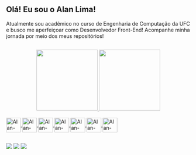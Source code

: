 ## Olá! Eu sou o Alan Lima! 
Atualmente sou acadêmico no curso de Engenharia de Computação da UFC e busco me aperfeiçoar como Desenvolvedor Front-End!
Acompanhe minha jornada por meio dos meus repositórios!
##
<div align="center">
  <a href="https://github.com/alanlimadev">
  <img height="167em" src="https://github-readme-stats-sigma-five.vercel.app/api?username=alanlimadev&show_icons=true&theme=radical&include_all_commits=true&count_private=true"/>
  <img height="167em" src="https://github-readme-stats-sigma-five.vercel.app/api/top-langs/?username=alanlimadev&layout=compact&langs_count=7&theme=radical"/>
</div>

<div style="display: inline_block"><br>
  <img align="center" alt="Alan-HTML" height="40" width="40" src="https://cdn.jsdelivr.net/gh/devicons/devicon/icons/html5/html5-original.svg">
  <img align="center" alt="Alan-CSS" height="40" width="40" src="https://cdn.jsdelivr.net/gh/devicons/devicon/icons/css3/css3-original.svg">
  <img align="center" alt="Alan-JS" height="40" width="40" src="https://cdn.jsdelivr.net/gh/devicons/devicon/icons/javascript/javascript-original.svg">
  <img align="center" alt="Alan-TypeScript" height="40" width="40" src="https://cdn.jsdelivr.net/gh/devicons/devicon@latest/icons/typescript/typescript-original.svg">
  <img align="center" alt="Alan-React" height="40" width="40" src="https://cdn.jsdelivr.net/gh/devicons/devicon@latest/icons/react/react-original.svg">
  <img align="center" alt="Alan-Nodejs" height="40" width="40" src="https://cdn.jsdelivr.net/gh/devicons/devicon@latest/icons/nodejs/nodejs-original-wordmark.svg">
  <img align="center" alt="Alan-Nodejs" height="40" width="40" src="https://cdn.jsdelivr.net/gh/devicons/devicon@latest/icons/nextjs/nextjs-original.svg">
  
          
</div>
  
  ##
 
<div> 
  
  <a href="https://instagram.com/alanlimadev" target="_blank"><img src="https://img.shields.io/badge/Instagram-E4405F?style=for-the-badge&logo=instagram&logoColor=white" target="_blank"></a>
  <a href = "mailto:alanreislm@gmail.com"><img src="https://img.shields.io/badge/Gmail-D14836?style=for-the-badge&logo=gmail&logoColor=white"></a>
  <a href="https://www.linkedin.com/in/alanlimadev" target="_blank"><img src="https://img.shields.io/badge/LinkedIn-0077B5?style=for-the-badge&logo=linkedin&logoColor=white" target="_blank"></a> 
 
</div>
